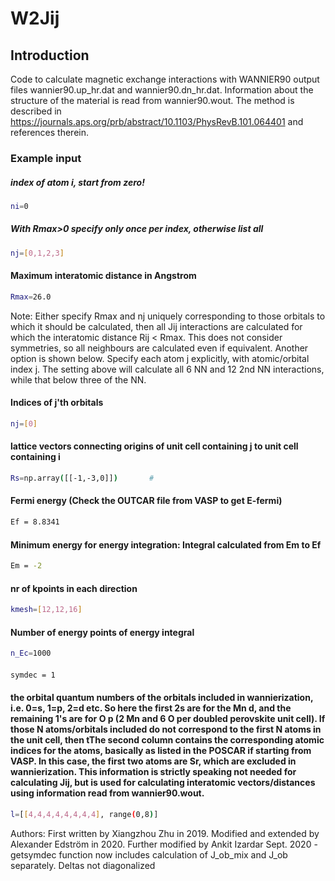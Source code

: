 # W2Jij

## Introduction

Code to calculate magnetic exchange interactions with WANNIER90 output files wannier90.up_hr.dat and wannier90.dn_hr.dat. Information about the structure of the material is read from wannier90.wout. The method is described in https://journals.aps.org/prb/abstract/10.1103/PhysRevB.101.064401 and references therein.

### Example input

##### index of atom i, start from zero!
```bash
ni=0 
```

##### With Rmax>0 specify only once per index, otherwise list all
```bash
nj=[0,1,2,3]      
```

#### Maximum interatomic distance in Angstrom 
```bash
Rmax=26.0            
```

Note: Either specify Rmax and nj uniquely corresponding to those orbitals to which it should be calculated, then all Jij interactions are calculated for which the interatomic distance Rij < Rmax. This does not consider symmetries, so all neighbours are calculated even if equivalent.
Another option is shown below. Specify each atom j explicitly, with atomic/orbital index j. The setting above will calculate all 6 NN and 12 2nd NN interactions, while that below three of the NN.


#### Indices of j'th orbitals
```bash
nj=[0]                
```

#### lattice vectors connecting origins of unit cell containing j to unit cell containing i 
```bash
Rs=np.array([[-1,-3,0]])       #
```
#### Fermi energy (Check the OUTCAR file from VASP to get E-fermi)
```bash
Ef = 8.8341             
```

#### Minimum energy for energy integration: Integral calculated from Em to Ef
```bash
Em = -2                
```

#### nr of kpoints in each direction
```bash
kmesh=[12,12,16]     
```

#### Number of energy points of energy integral
```bash
n_Ec=1000              
```

####
```bash
symdec = 1
```

#### the orbital quantum numbers of the orbitals included in wannierization, i.e. 0=s, 1=p, 2=d etc. So here the first 2s are for the Mn d, and the remaining 1's are for O p (2 Mn and 6 O per doubled perovskite unit cell). If those N atoms/orbitals included do not correspond to the first N atoms in the unit cell, then tThe second column contains the corresponding atomic indices for the atoms, basically as listed in the POSCAR if starting from VASP. In this case, the first two atoms are Sr, which are excluded in wannierization. This information is strictly speaking not needed for calculating Jij, but is used for calculating interatomic vectors/distances using information read from wannier90.wout. 
```bash
l=[[4,4,4,4,4,4,4,4], range(0,8)]       
```


Authors:
First written by Xiangzhou Zhu in 2019. 
Modified and extended by Alexander Edström in 2020.
Further modified by Ankit Izardar Sept. 2020 - getsymdec function now includes calculation 
of J_ob_mix and J_ob separately. Deltas not diagonalized
